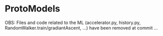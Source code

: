 ProtoModels
============





OBS: Files and code related to the ML (accelerator.py, history.py, RandomWalker.train/gradiantAscent, ...) have been removed at commit ...

